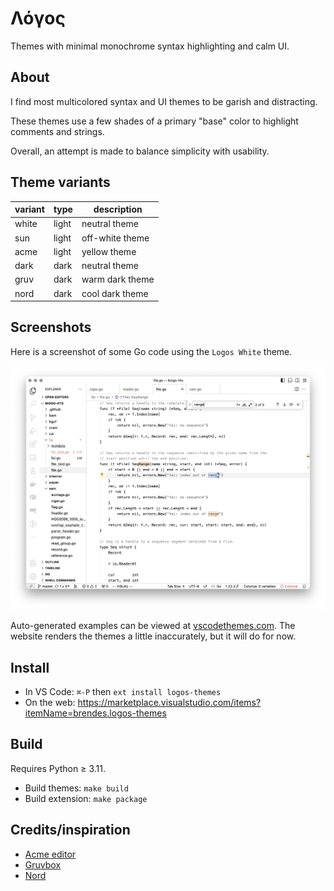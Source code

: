 # Λόγος

Themes with minimal monochrome syntax highlighting and calm UI.

## About

I find most multicolored syntax and UI themes to be garish and distracting.

These themes use a few shades of a primary "base" color to highlight comments and strings.

Overall, an attempt is made to balance simplicity with usability.

## Theme variants

| variant | type  | description                   |
| ------- | ----- | ----------------------------- |
| white   | light | neutral theme                 |
| sun     | light | off-white theme               |
| acme    | light | yellow theme                  |
| dark    | dark  | neutral theme                 |
| gruv    | dark  | warm dark theme               |
| nord    | dark  | cool dark theme               |

## Screenshots

Here is a screenshot of some Go code using the `Logos White` theme.

<img src="./assets/screenshot-go.png" alt="go code screenshot" width="800"/>

Auto-generated examples can be viewed at [vscodethemes.com](https://vscodethemes.com/e/brendes.logos-themes/logos-white).
The website renders the themes a little inaccurately, but it will do for now.

## Install
- In VS Code: `⌘-P` then `ext install logos-themes`
- On the web: https://marketplace.visualstudio.com/items?itemName=brendes.logos-themes

## Build

Requires Python ≥ 3.11.
- Build themes: `make build`
- Build extension: `make package`

## Credits/inspiration
- [Acme editor](https://en.wikipedia.org/wiki/Acme_%28text_editor%29)
- [Gruvbox](https://github.com/morhetz/gruvbox)
- [Nord](https://www.nordtheme.com)